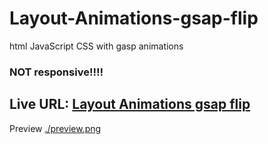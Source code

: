 # Layout-Animations-gsap-flip
html JavaScript CSS with gasp animations

### NOT responsive!!!!

## Live URL: [Layout Animations gsap flip](https://layout-animations-gsap-flip.netlify.app/#)


Preview
[./preview.png](./preview.png)